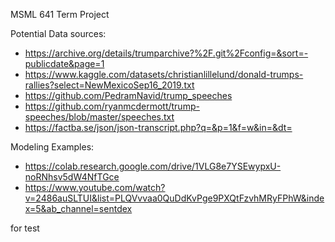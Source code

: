 MSML 641 Term Project 


Potential Data sources:
- https://archive.org/details/trumparchive?%2F.git%2Fconfig=&sort=-publicdate&page=1
- https://www.kaggle.com/datasets/christianlillelund/donald-trumps-rallies?select=NewMexicoSep16_2019.txt
- https://github.com/PedramNavid/trump_speeches
- https://github.com/ryanmcdermott/trump-speeches/blob/master/speeches.txt
- https://factba.se/json/json-transcript.php?q=&p=1&f=w&in=&dt=



Modeling Examples:
- https://colab.research.google.com/drive/1VLG8e7YSEwypxU-noRNhsv5dW4NfTGce
- https://www.youtube.com/watch?v=2486auSLTUI&list=PLQVvvaa0QuDdKvPge9PXQtFzvhMRyFPhW&index=5&ab_channel=sentdex

for test
